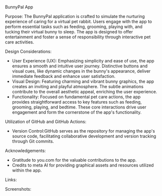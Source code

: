 BunnyPal App

Purpose:
The BunnyPal application is crafted to simulate the nurturing experience of caring for a virtual pet rabbit. Users engage with the app to perform essential tasks such as feeding, grooming, playing with, and tucking their virtual bunny to sleep. The app is designed to offer entertainment and foster a sense of responsibility through interactive pet care activities.

Design Considerations:
- User Experience (UX): Emphasizing simplicity and ease of use, the app ensures a smooth and intuitive user journey. Distinctive buttons and visual cues, like dynamic changes in the bunny's appearance, deliver immediate feedback and enhance user satisfaction.
- Visual Design:
 Featuring charming and vibrant bunny graphics, the app creates an inviting and playful atmosphere. The subtle animations contribute to the overall aesthetic appeal, enriching the user experience.
- Functionality:
 Focused on fundamental pet care actions, the app provides straightforward access to key features such as feeding, grooming, playing, and bedtime. These core interactions drive user engagement and form the cornerstone of the app's functionality.

Utilization of GitHub and GitHub Actions:
- Version Control:GitHub serves as the repository for managing the app's source code, facilitating collaborative development and version tracking through Git commits.

Acknowledgements:
- Gratitude to you.com for the valuable contributions to the app.
- Credits to meta AI for providing graphical assets and resources utilized within the app.

Links:



Screenshots:
